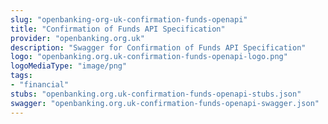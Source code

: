 ```yaml
---
slug: "openbanking-org-uk-confirmation-funds-openapi"
title: "Confirmation of Funds API Specification"
provider: "openbanking.org.uk"
description: "Swagger for Confirmation of Funds API Specification"
logo: "openbanking.org.uk-confirmation-funds-openapi-logo.png"
logoMediaType: "image/png"
tags:
- "financial"
stubs: "openbanking.org.uk-confirmation-funds-openapi-stubs.json"
swagger: "openbanking.org.uk-confirmation-funds-openapi-swagger.json"
---
```


